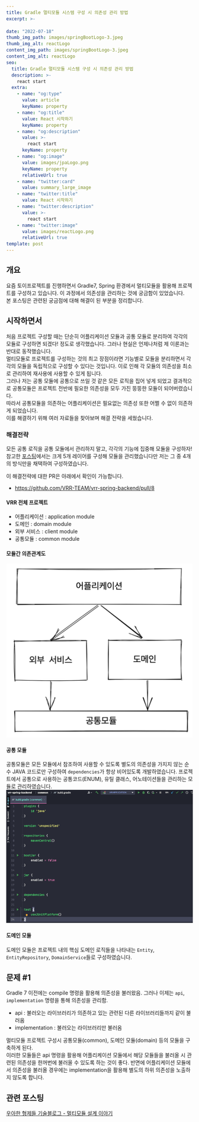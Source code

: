 ```yaml
---
title: Gradle 멀티모듈 시스템 구성 시 의존성 관리 방법 
excerpt: >-

date: "2022-07-18"
thumb_img_path: images/springBootLogo-3.jpeg
thumb_img_alt: reactLogo
content_img_path: images/springBootLogo-3.jpeg
content_img_alt: reactLogo
seo:
  title: Gradle 멀티모듈 시스템 구성 시 의존성 관리 방법 
  description: >-
    react start
  extra:
    - name: "og:type"
      value: article
      keyName: property
    - name: "og:title"
      value: React 시작하기
      keyName: property
    - name: "og:description"
      value: >-
        react start
      keyName: property
    - name: "og:image"
      value: images/jpaLogo.png
      keyName: property
      relativeUrl: true
    - name: "twitter:card"
      value: summary_large_image
    - name: "twitter:title"
      value: React 시작하기
    - name: "twitter:description"
      value: >-
        react start
    - name: "twitter:image"
      value: images/reactLogo.png
      relativeUrl: true
template: post
---
```



## 개요
요즘 토이프로젝트를 진행하면서 Gradle7, Spring 환경에서 멀티모듈을 활용해 프로젝트를 구성하고 있습니다. 이 과정에서 의존성을 관리하는 것에 궁금함이 있었습니다.  
본 포스팅은 관련된 궁금점에 대해 해결이 된 부분을 정리합니다.  


## 시작하면서
처음 프로젝트 구성할 때는 단순히 어플리케이션 모듈과 공통 모듈로 분리하여 각각의 모듈로 구성하면 되겠다! 정도로 생각했습니다. 그러나 현실은 언제나처럼 제 이론과는 반대로 동작했습니다.  
멀티모듈로 프로젝트를 구성하는 것의 최고 장점이라면 기능별로 모듈을 분리하면서 각각의 모듈을 독립적으로 구성할 수 있다는 것입니다. 이로 인해 각 모듈의 의존성을 최소로 관리하여 재사용에 사용할 수 있게 됩니다.  
그러나 저는 공통 모듈에 공통으로 쓰일 것 같은 모든 로직을 집어 넣게 되었고 결과적으로 공통모듈은 프로젝트 전반에 필요한 의존성을 모두 가진 뚱뚱한 모듈이 되어버렸습니다.  
따라서 공통모듈을 의존하는 어플리케이션은 필요없는 의존성 또한 어쩔 수 없이 의존하게 되었습니다.  
이를 해결하기 위해 여러 자료들을 찾아보며 해결 전략을 세웠습니다.

### 해결전략
모든 공통 로직을 공통 모듈에서 관리하지 말고, 각각의 기능에 집중해 모듈을 구성하자!  
참고한 [포스팅](https://techblog.woowahan.com/2637/)에서는 크게 5개 레이어를 구성해 모듈을 관리했습니다만 저는 그 중 4개의 방식만을 채택하여 구성하였습니다.

이 해결전략에 대한 PR은 아래에서 확인이 가능합니다.  
- https://github.com/VRR-TEAM/vrr-spring-backend/pull/8  

#### VRR 전체 프로젝트
- 어플리케이션 : application module
- 도메인 : domain module
- 외부 서비스 : client module
- 공통모듈 : common module

#### 모듈간 의존관계도 
![](images/2022-07-18-17-09-48.png)

#### 공통 모듈
공통모듈은 모든 모듈에서 참조하여 사용할 수 있도록 별도의 의존성을 가지지 않는 순수 JAVA 코드로만 구성하여 `dependencies`가 항상 비어있도록 개발하였습니다. 프로젝트에서 공통으로 사용하는 공통코드(ENUM), 유틸 클래스, 어노테이션들을 관리하는 모듈로 관리하였습니다.
![](images/2022-07-18-17-14-50.png)

#### 도메인 모듈
도메인 모듈은 프로젝트 내의 핵심 도메인 로직들을 나타내는 `Entity`, `EntityRepository`, `DomainService`들로 구성하였습니다.


## 문제 #1
Gradle 7 이전에는 compile 명령을 활용해 의존성을 불러왔음.
그러나 이제는 `api`, `implementation` 명령을 통해 의존성을 관리함.  
- api : 불러오는 라이브러리가 의존하고 있는 관련된 다른 라이브러리들까지 같이 불러옴
- implementation : 불러오는 라이브러리만 불러옴

멀티모듈 프로젝트 구성시 공통모듈(common), 도메인 모듈(domain) 등의 모듈을 구축하게 된다.  
이러한 모듈들은 api 명령을 활용해 어플리케이션 모듈에서 해당 모듈들을 불러올 시 관련된 의존성을 한꺼번에 불러올 수 있도록 하는 것이 좋다.
반면에 어플리케이션 모듈에서 의존성을 불러올 경우에는 implementation을 활용해 별도의 하위 의존성을 노출하지 않도록 합니다.  

## 관련 포스팅
[우아한 형제들 기술블로그 - 멀티모듈 설계 이야기](https://techblog.woowahan.com/2637/)